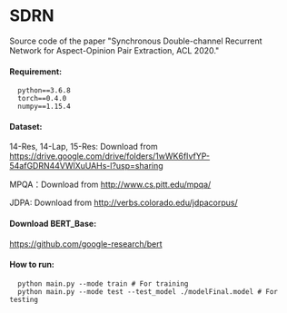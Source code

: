 # SDRN
Source code of the paper "Synchronous Double-channel Recurrent Network for Aspect-Opinion Pair Extraction, ACL 2020."

#### Requirement:

```
  python==3.6.8
  torch==0.4.0
  numpy==1.15.4
```

#### Dataset:
14-Res, 14-Lap, 15-Res: Download from https://drive.google.com/drive/folders/1wWK6fIvfYP-54afGDRN44VWlXuUAHs-l?usp=sharing

MPQA：Download from http://www.cs.pitt.edu/mpqa/

JDPA: Download from http://verbs.colorado.edu/jdpacorpus/

#### Download BERT_Base:
https://github.com/google-research/bert

#### How to run:
```
  python main.py --mode train # For training
  python main.py --mode test --test_model ./modelFinal.model # For testing
```
